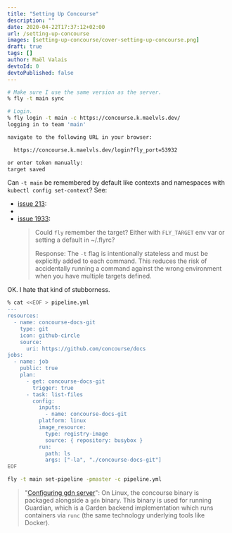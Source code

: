 ```yaml
---
title: "Setting Up Concourse"
description: ""
date: 2020-04-22T17:37:12+02:00
url: /setting-up-concourse
images: [setting-up-concourse/cover-setting-up-concourse.png]
draft: true
tags: []
author: Maël Valais
devtoId: 0
devtoPublished: false
---
```


```sh
# Make sure I use the same version as the server.
% fly -t main sync

# Login.
% fly login -t main -c https://concourse.k.maelvls.dev/
logging in to team 'main'

navigate to the following URL in your browser:

  https://concourse.k.maelvls.dev/login?fly_port=53932

or enter token manually:
target saved
```

Can `-t main` be remembered by default like contexts and namespaces with `kubectl config set-context`? See:

- [issue 213](https://github.com/concourse/fly/issues/213):
-
- [issue 1933](https://github.com/concourse/concourse/issues/1933):
  > Could `fly` remember the target? Either with `FLY_TARGET` env var or setting a default in ~/.flyrc?
  >
  > Response: The `-t` flag is intentionally stateless and must be explicitly added to each command. This reduces the risk of accidentally running a command against the wrong environment when you have multiple targets defined.

OK. I hate that kind of stubborness.

```sh
% cat <<EOF > pipeline.yml
---
resources:
  - name: concourse-docs-git
    type: git
    icon: github-circle
    source:
      uri: https://github.com/concourse/docs
jobs:
  - name: job
    public: true
    plan:
      - get: concourse-docs-git
        trigger: true
      - task: list-files
        config:
          inputs:
            - name: concourse-docs-git
          platform: linux
          image_resource:
            type: registry-image
            source: { repository: busybox }
          run:
            path: ls
            args: ["-la", "./concourse-docs-git"]
EOF
```

```sh
fly -t main set-pipeline -pmaster -c pipeline.yml
```

> "[Configuring gdn server](https://concourse-ci.org/concourse-worker.html#configuring-gdn-server)": On Linux, the concourse binary is packaged alongside a `gdn` binary. This binary is used for running Guardian, which is a Garden backend implementation which runs containers via `runc` (the same technology underlying tools like Docker).
